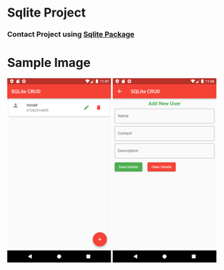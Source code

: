 # Sqlite Project

### Contact Project using [Sqlite Package](https://pub.dev/packages/sqflite)   

# Sample Image
<p align="left" >
  <img width="240" src= "https://raw.githubusercontent.com/NovairMikhail14/SqlDAtaBase/master/lib/00-md_image/homePage.png" >
  <img width="240" src= "https://raw.githubusercontent.com/NovairMikhail14/SqlDAtaBase/master/lib/00-md_image/addUser.png" >
</p>

